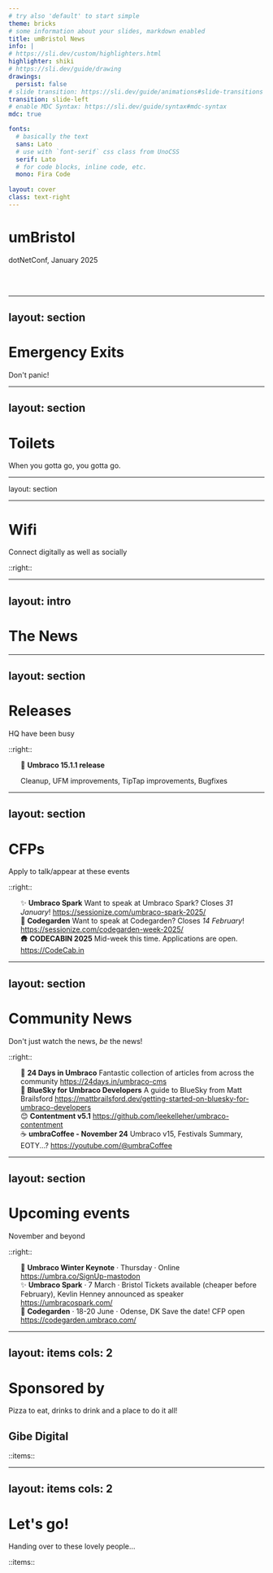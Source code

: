 ```yaml
---
# try also 'default' to start simple
theme: bricks
# some information about your slides, markdown enabled
title: umBristol News
info: |
# https://sli.dev/custom/highlighters.html
highlighter: shiki
# https://sli.dev/guide/drawing
drawings:
  persist: false
# slide transition: https://sli.dev/guide/animations#slide-transitions
transition: slide-left
# enable MDC Syntax: https://sli.dev/guide/syntax#mdc-syntax
mdc: true

fonts:
  # basically the text
  sans: Lato
  # use with `font-serif` css class from UnoCSS
  serif: Lato
  # for code blocks, inline code, etc.
  mono: Fira Code
  
layout: cover
class: text-right
---
```


<style>
  img.logo {
    max-width: 250px;
    margin: auto;
  }

  ul {
    list-style: none!important;
  }

  .slidev-layout li {
    line-height: inherit;
    padding-bottom: 0.8em;

    &:last-child {
      padding-bottom: 0;
    }
  }
</style>

# umBristol

dotNetConf, January 2025

<br />
<br />

<!-- Set wifi credentials in /components/wifi.vue -->
<wifi size="100" />

---
layout: section
---

# Emergency Exits

Don't panic!

---
layout: section
---

# Toilets

When you gotta go, you gotta go.

---
layout: section

---

# Wifi

Connect digitally as well as socially

<wifi mode="text" />

::right::

<wifi mode="qr" />


---
layout: intro
---

# The News

---
layout: section
---

# Releases

HQ have been busy

::right::

<!-- https://our.umbraco.com/download/releases -->

<v-clicks>

- 🚀 **Umbraco 15.1.1 release**
  
  Cleanup, UFM improvements, TipTap improvements, Bugfixes
</v-clicks>

---
layout: section
---

# CFPs

Apply to talk/appear at these events

::right::

<v-clicks>

- ✨ **Umbraco Spark**
  Want to speak at Umbraco Spark? Closes *31 January*!
  https://sessionize.com/umbraco-spark-2025/
- 🎪 **Codegarden**
  Want to speak at Codegarden? Closes *14 February*!
  https://sessionize.com/codegarden-week-2025/
- 🛖 **CODECABIN 2025**
  Mid-week this time. Applications are open.
  https://CodeCab.in

</v-clicks>


---
layout: section
---

# Community News

Don't just watch the news, *be* the news!

::right::

<!-- https://umb.fyi/firehose/news -->

<v-clicks>

- 📅 **24 Days in Umbraco**
  Fantastic collection of articles from across the community
  https://24days.in/umbraco-cms
- 🦋 **BlueSky for Umbraco Developers**
  A guide to BlueSky from Matt Brailsford
  https://mattbrailsford.dev/getting-started-on-bluesky-for-umbraco-developers
- 😊 **Contentment v5.1**
  https://github.com/leekelleher/umbraco-contentment
- ☕ **umbraCoffee - November 24**
  Umbraco v15, Festivals Summary, EOTY...?
  https://youtube.com/@umbraCoffee
</v-clicks>

---
layout: section
---

# Upcoming events
November and beyond

::right::

<!-- https://umbracalendar.com/ -->

<v-clicks>

- 🐲 **Umbraco Winter Keynote** &middot; Thursday &middot; Online
  https://umbra.co/SignUp-mastodon
- ✨ **Umbraco Spark** &middot; 7 March &middot; Bristol
  Tickets available (cheaper before February), Kevlin Henney announced as speaker
  https://umbracospark.com/
- 🌷 **Codegarden** &middot; 18-20 June &middot; Odense, DK
  Save the date! CFP open
  https://codegarden.umbraco.com/
</v-clicks>

---
layout: items
cols: 2
---

# Sponsored by
Pizza to eat, drinks to drink and a place to do it all!

## Gibe Digital

::items::

<person img="/images/gibe/pete.webp" name="Pete Williams" />
<person img="/images/gibe/steve.webp" name="Steve Temple" />

---
layout: items
cols: 2
---

# Let's go!
Handing over to these lovely people&hellip;

::items::

<person img="/images/umbraco/lotte.jpg" name="Lotte Pitcher" caption="Releasing HybridCache into the Wild with Umbraco" /> 
<person img="/images/bump/jason.jpg" name="Jason Elkin" caption="System.ArgumentNullException: Value cannot be null. Parameter name: sessionTitle" />
